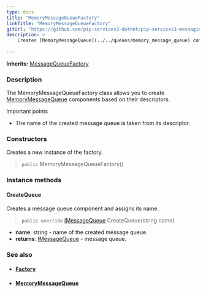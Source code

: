 ```yaml
---
type: docs
title: "MemoryMessageQueueFactory"
linkTitle: "MemoryMessageQueueFactory"
gitUrl: "https://github.com/pip-services3-dotnet/pip-services3-messaging-dotnet"
description: >
    Creates [MemoryMessageQueue](../../queues/memory_message_queue) components based on their descriptors.
   
---
```


**Inherits:** [MessageQueueFactory](../message_queue_factory)

### Description

The MemoryMessageQueueFactory class allows you to create [MemoryMessageQueue](../../queues/memory_message_queue) components based on their descriptors.

Important points

-  The name of the created message queue is taken from its descriptor. 

### Constructors
Creates a new instance of the factory.

> `public` MemoryMessageQueueFactory()

### Instance methods

#### CreateQueue
Creates a message queue component and assigns its name.

> `public override` [IMessageQueue](../../queues/imessage_queue) CreateQueue(string name)

- **name**: string - name of the created message queue.
- **returns**: [IMessageQueue](../../queues/imessage_queue) - message queue.



### See also
- #### [Factory](../../../components/build/factory)
- #### [MemoryMessageQueue](../../queues/memory_message_queue)
